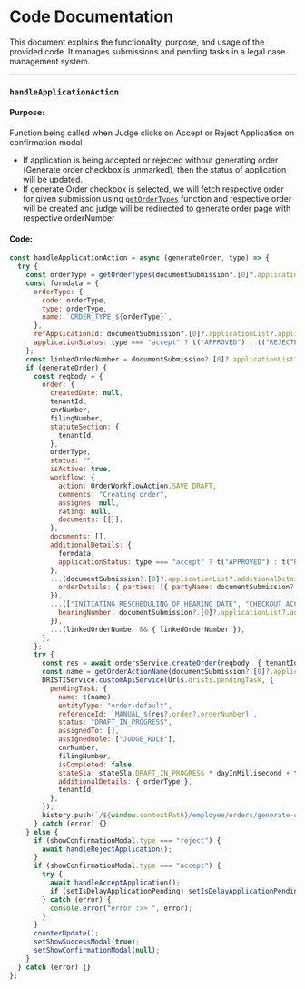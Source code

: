 # Code Documentation

This document explains the functionality, purpose, and usage of the provided code. It manages submissions and pending tasks in a legal case management system.

---

### `handleApplicationAction`

#### Purpose:

Function being called when Judge clicks on Accept or Reject Application on confirmation modal

- If application is being accepted or rejected without generating order (Generate order checkbox is unmarked), then the status of application will be updated.
- If generate Order checkbox is selected, we will fetch respective order for given submission using [`getOrderTypes`](./GetOrderTypes.md) function and respective order will be created and judge will be redirected to generate order page with respective orderNumber

#### Code:

```javascript
const handleApplicationAction = async (generateOrder, type) => {
  try {
    const orderType = getOrderTypes(documentSubmission?.[0]?.applicationList?.applicationType, type);
    const formdata = {
      orderType: {
        code: orderType,
        type: orderType,
        name: `ORDER_TYPE_${orderType}`,
      },
      refApplicationId: documentSubmission?.[0]?.applicationList?.applicationNumber,
      applicationStatus: type === "accept" ? t("APPROVED") : t("REJECTED"),
    };
    const linkedOrderNumber = documentSubmission?.[0]?.applicationList?.additionalDetails?.formdata?.refOrderId;
    if (generateOrder) {
      const reqbody = {
        order: {
          createdDate: null,
          tenantId,
          cnrNumber,
          filingNumber,
          statuteSection: {
            tenantId,
          },
          orderType,
          status: "",
          isActive: true,
          workflow: {
            action: OrderWorkflowAction.SAVE_DRAFT,
            comments: "Creating order",
            assignes: null,
            rating: null,
            documents: [{}],
          },
          documents: [],
          additionalDetails: {
            formdata,
            applicationStatus: type === "accept" ? t("APPROVED") : t("REJECTED"),
          },
          ...(documentSubmission?.[0]?.applicationList?.additionalDetails?.onBehalOfName && {
            orderDetails: { parties: [{ partyName: documentSubmission?.[0]?.applicationList?.additionalDetails?.onBehalOfName }] },
          }),
          ...(["INITIATING_RESCHEDULING_OF_HEARING_DATE", "CHECKOUT_ACCEPTANCE"].includes(orderType) && {
            hearingNumber: documentSubmission?.[0]?.applicationList?.additionalDetails?.hearingId,
          }),
          ...(linkedOrderNumber && { linkedOrderNumber }),
        },
      };
      try {
        const res = await ordersService.createOrder(reqbody, { tenantId });
        const name = getOrderActionName(documentSubmission?.[0]?.applicationList?.applicationType, showConfirmationModal.type);
        DRISTIService.customApiService(Urls.dristi.pendingTask, {
          pendingTask: {
            name: t(name),
            entityType: "order-default",
            referenceId: `MANUAL_${res?.order?.orderNumber}`,
            status: "DRAFT_IN_PROGRESS",
            assignedTo: [],
            assignedRole: ["JUDGE_ROLE"],
            cnrNumber,
            filingNumber,
            isCompleted: false,
            stateSla: stateSla.DRAFT_IN_PROGRESS * dayInMillisecond + todayDate,
            additionalDetails: { orderType },
            tenantId,
          },
        });
        history.push(`/${window.contextPath}/employee/orders/generate-orders?filingNumber=${filingNumber}&orderNumber=${res?.order?.orderNumber}`);
      } catch (error) {}
    } else {
      if (showConfirmationModal.type === "reject") {
        await handleRejectApplication();
      }
      if (showConfirmationModal.type === "accept") {
        try {
          await handleAcceptApplication();
          if (setIsDelayApplicationPending) setIsDelayApplicationPending(false);
        } catch (error) {
          console.error("error :>> ", error);
        }
      }
      counterUpdate();
      setShowSuccessModal(true);
      setShowConfirmationModal(null);
    }
  } catch (error) {}
};
```
